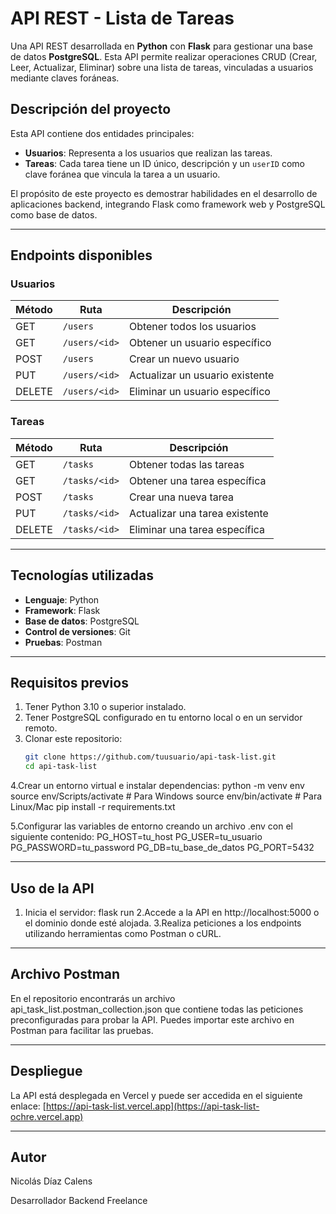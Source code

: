 # API REST - Lista de Tareas

Una API REST desarrollada en **Python** con **Flask** para gestionar una base de datos **PostgreSQL**. Esta API permite realizar operaciones CRUD (Crear, Leer, Actualizar, Eliminar) sobre una lista de tareas, vinculadas a usuarios mediante claves foráneas.

## Descripción del proyecto

Esta API contiene dos entidades principales:

- **Usuarios**: Representa a los usuarios que realizan las tareas.
- **Tareas**: Cada tarea tiene un ID único, descripción y un `userID` como clave foránea que vincula la tarea a un usuario.

El propósito de este proyecto es demostrar habilidades en el desarrollo de aplicaciones backend, integrando Flask como framework web y PostgreSQL como base de datos.

---

## Endpoints disponibles

### Usuarios

| Método  | Ruta            | Descripción                         |
|---------|-----------------|-------------------------------------|
| GET     | `/users`        | Obtener todos los usuarios          |
| GET     | `/users/<id>`   | Obtener un usuario específico       |
| POST    | `/users`        | Crear un nuevo usuario              |
| PUT     | `/users/<id>`   | Actualizar un usuario existente     |
| DELETE  | `/users/<id>`   | Eliminar un usuario específico      |

### Tareas

| Método  | Ruta            | Descripción                         |
|---------|-----------------|-------------------------------------|
| GET     | `/tasks`        | Obtener todas las tareas            |
| GET     | `/tasks/<id>`   | Obtener una tarea específica        |
| POST    | `/tasks`        | Crear una nueva tarea               |
| PUT     | `/tasks/<id>`   | Actualizar una tarea existente      |
| DELETE  | `/tasks/<id>`   | Eliminar una tarea específica       |

---

## Tecnologías utilizadas

- **Lenguaje**: Python
- **Framework**: Flask
- **Base de datos**: PostgreSQL
- **Control de versiones**: Git
- **Pruebas**: Postman

---

## Requisitos previos

1. Tener Python 3.10 o superior instalado.
2. Tener PostgreSQL configurado en tu entorno local o en un servidor remoto.
3. Clonar este repositorio:
   ```bash
   git clone https://github.com/tuusuario/api-task-list.git
   cd api-task-list
4.Crear un entorno virtual e instalar dependencias:
  python -m venv env
  source env/Scripts/activate      # Para Windows
  source env/bin/activate          # Para Linux/Mac
  pip install -r requirements.txt
  
5.Configurar las variables de entorno creando un archivo .env con el siguiente contenido:
  PG_HOST=tu_host
  PG_USER=tu_usuario
  PG_PASSWORD=tu_password
  PG_DB=tu_base_de_datos
  PG_PORT=5432

---

## Uso de la API
1. Inicia el servidor:
  flask run
2.Accede a la API en http://localhost:5000 o el dominio donde esté alojada.
3.Realiza peticiones a los endpoints utilizando herramientas como Postman o cURL.

---

## Archivo Postman
En el repositorio encontrarás un archivo api_task_list.postman_collection.json que contiene todas las peticiones preconfiguradas para probar la API. Puedes importar este archivo en Postman para facilitar las pruebas.

---

## Despliegue
La API está desplegada en Vercel y puede ser accedida en el siguiente enlace:
[https://api-task-list.vercel.app](https://api-task-list-ochre.vercel.app)

---

## Autor
Nicolás Díaz Calens

Desarrollador Backend Freelance
